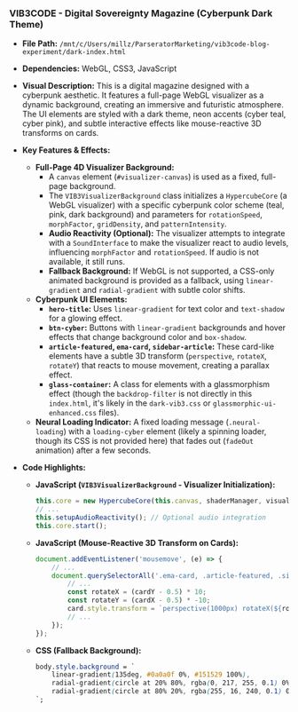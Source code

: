 
### VIB3CODE - Digital Sovereignty Magazine (Cyberpunk Dark Theme)

*   **File Path:** `/mnt/c/Users/millz/ParseratorMarketing/vib3code-blog-experiment/dark-index.html`
*   **Dependencies:** WebGL, CSS3, JavaScript
*   **Visual Description:** This is a digital magazine designed with a cyberpunk aesthetic. It features a full-page WebGL visualizer as a dynamic background, creating an immersive and futuristic atmosphere. The UI elements are styled with a dark theme, neon accents (cyber teal, cyber pink), and subtle interactive effects like mouse-reactive 3D transforms on cards.
*   **Key Features & Effects:**

    *   **Full-Page 4D Visualizer Background:**
        *   A `canvas` element (`#visualizer-canvas`) is used as a fixed, full-page background.
        *   The `VIB3VisualizerBackground` class initializes a `HypercubeCore` (a WebGL visualizer) with a specific cyberpunk color scheme (teal, pink, dark background) and parameters for `rotationSpeed`, `morphFactor`, `gridDensity`, and `patternIntensity`.
        *   **Audio Reactivity (Optional):** The visualizer attempts to integrate with a `SoundInterface` to make the visualizer react to audio levels, influencing `morphFactor` and `rotationSpeed`. If audio is not available, it still runs.
        *   **Fallback Background:** If WebGL is not supported, a CSS-only animated background is provided as a fallback, using `linear-gradient` and `radial-gradient` with subtle color shifts.
    *   **Cyberpunk UI Elements:**
        *   **`hero-title`:** Uses `linear-gradient` for text color and `text-shadow` for a glowing effect.
        *   **`btn-cyber`:** Buttons with `linear-gradient` backgrounds and hover effects that change background color and `box-shadow`.
        *   **`article-featured`, `ema-card`, `sidebar-article`:** These card-like elements have a subtle 3D transform (`perspective`, `rotateX`, `rotateY`) that reacts to mouse movement, creating a parallax effect.
        *   **`glass-container`:** A class for elements with a glassmorphism effect (though the `backdrop-filter` is not directly in this `index.html`, it's likely in the `dark-vib3.css` or `glassmorphic-ui-enhanced.css` files).
    *   **Neural Loading Indicator:** A fixed loading message (`.neural-loading`) with a `loading-cyber` element (likely a spinning loader, though its CSS is not provided here) that fades out (`fadeOut` animation) after a few seconds.
*   **Code Highlights:**

    *   **JavaScript (`VIB3VisualizerBackground` - Visualizer Initialization):**
        ```javascript
        this.core = new HypercubeCore(this.canvas, shaderManager, visualizerConfig);
        // ...
        this.setupAudioReactivity(); // Optional audio integration
        this.core.start();
        ```

    *   **JavaScript (Mouse-Reactive 3D Transform on Cards):**
        ```javascript
        document.addEventListener('mousemove', (e) => {
            // ...
            document.querySelectorAll('.ema-card, .article-featured, .sidebar-article').forEach(card => {
                // ...
                const rotateX = (cardY - 0.5) * 10;
                const rotateY = (cardX - 0.5) * -10;
                card.style.transform = `perspective(1000px) rotateX(${rotateX}deg) rotateY(${rotateY}deg)`;
                // ...
            });
        });
        ```

    *   **CSS (Fallback Background):**
        ```css
        body.style.background = `
            linear-gradient(135deg, #0a0a0f 0%, #151529 100%),
            radial-gradient(circle at 20% 80%, rgba(0, 217, 255, 0.1) 0%, transparent 50%),
            radial-gradient(circle at 80% 20%, rgba(255, 16, 240, 0.1) 0%, transparent 50%)
        `;
        ```
